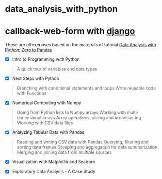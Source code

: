 # data_analysis_with_python

# callback-web-form with [django](https://docs.djangoproject.com/en/3.2/)

These are all exercises based on the materials of tutorial [Data Analysis with Python: Zero to Pandas](https://jovian.ai/learn/data-analysis-with-python-zero-to-pandas)

- [x] Intro to Programming with Python

> A quick tour of variables and data types

- [x] Next Steps with Python

> Branching with conditional statements and loops
> Write reusable code with Functions

- [x] Numerical Computing with Numpy

> Going from Python lists to Numpy arrays
> Working with multi-dimensional arrays
> Array operations, slicing and broadcasting
> Working with CSV data files

- [x] Analyzing Tabular Data with Pandas

> Reading and writing CSV data with Pandas
> Querying, filtering and sorting data frames
> Grouping and aggregation for data summarization
> Merging and joining data from multiple sources

- [x] Visualization with Matplotlib and Seaborn

- [x] Exploratory Data Analysis - A Case Study
